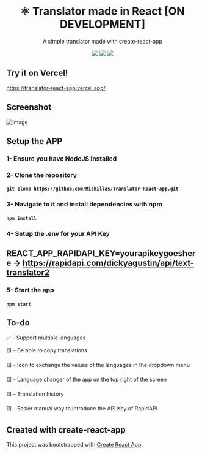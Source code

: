 <h1 align="center">⚛️ Translator made in React [ON DEVELOPMENT]</h1>
<p align="center">A simple translator made with create-react-app</p>

<p align="center"><img src="https://img.shields.io/badge/javascript-%23323330.svg?style=for-the-badge&logo=javascript&logoColor=%23F7DF1E"> <img src="https://img.shields.io/badge/react-%2320232a.svg?style=for-the-badge&logo=react&logoColor=%2361DAFB"> <img src="https://img.shields.io/badge/tailwindcss-%2338B2AC.svg?style=for-the-badge&logo=tailwind-css&logoColor=white"></p>

## Try it on Vercel!
https://translator-react-app.vercel.app/

## Screenshot
![image](https://github.com/Michillas/Translator-React-App/assets/140931203/61f8e5bd-9ed0-4a71-a25b-8c63f7b62d9f)

## Setup the APP
### 1- Ensure you have NodeJS installed
### 2- Clone the repository
#### `git clone https://github.com/Michillas/Translator-React-App.git`
### 3- Navigate to it and install dependencies with npm
#### `npm install`
### 4- Setup the .env for your API Key
## REACT_APP_RAPIDAPI_KEY=yourapikeygoeshere -> https://rapidapi.com/dickyagustin/api/text-translator2
### 5- Start the app
#### `npm start`

## To-do
✅ - Support multiple languages 

🟨 - Be able to copy translations 

🟨 - Icon to exchange the values of the languages in the dropdown menu

🟨 - Language changer of the app on the top right of the screen

🟨 - Translation history 

🟨 - Easier manual way to introduce the API Key of RapidAPI

## Created with create-react-app
This project was bootstrapped with [Create React App](https://github.com/facebook/create-react-app).
